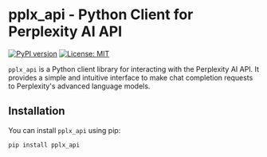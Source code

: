 # pplx_api - Python Client for Perplexity AI API

[![PyPI version](https://badge.fury.io/py/pplx_api.svg)](https://badge.fury.io/py/pplx_api)
[![License: MIT](https://img.shields.io/badge/License-MIT-yellow.svg)](https://opensource.org/licenses/MIT)

`pplx_api` is a Python client library for interacting with the Perplexity AI API. It provides a simple and intuitive interface to make chat completion requests to Perplexity's advanced language models.

## Installation

You can install `pplx_api` using pip:

```bash
pip install pplx_api
```

